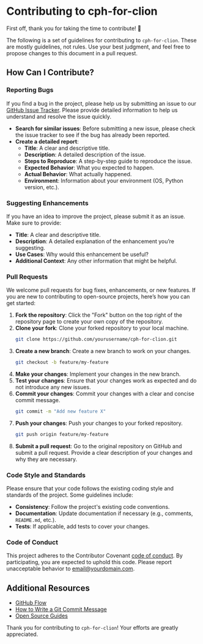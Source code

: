 # Contributing to cph-for-clion

First off, thank you for taking the time to contribute! 🎉

The following is a set of guidelines for contributing to `cph-for-clion`. These are mostly guidelines, not rules. Use your best judgment, and feel free to propose changes to this document in a pull request.

## How Can I Contribute?

### Reporting Bugs

If you find a bug in the project, please help us by submitting an issue to our [GitHub Issue Tracker](https://github.com/yourusername/cph-for-clion/issues). Please provide detailed information to help us understand and resolve the issue quickly.

- **Search for similar issues**: Before submitting a new issue, please check the issue tracker to see if the bug has already been reported.
- **Create a detailed report**:
  - **Title**: A clear and descriptive title.
  - **Description**: A detailed description of the issue.
  - **Steps to Reproduce**: A step-by-step guide to reproduce the issue.
  - **Expected Behavior**: What you expected to happen.
  - **Actual Behavior**: What actually happened.
  - **Environment**: Information about your environment (OS, Python version, etc.).

### Suggesting Enhancements

If you have an idea to improve the project, please submit it as an issue. Make sure to provide:

- **Title**: A clear and descriptive title.
- **Description**: A detailed explanation of the enhancement you’re suggesting.
- **Use Cases**: Why would this enhancement be useful?
- **Additional Context**: Any other information that might be helpful.

### Pull Requests

We welcome pull requests for bug fixes, enhancements, or new features. If you are new to contributing to open-source projects, here’s how you can get started:

1. **Fork the repository**: Click the "Fork" button on the top right of the repository page to create your own copy of the repository.
2. **Clone your fork**: Clone your forked repository to your local machine.
   ```bash
   git clone https://github.com/yourusername/cph-for-clion.git
   ```
3. **Create a new branch**: Create a new branch to work on your changes.
   ```bash
   git checkout -b feature/my-feature
   ```
4. **Make your changes**: Implement your changes in the new branch.
5. **Test your changes**: Ensure that your changes work as expected and do not introduce any new issues.
6. **Commit your changes**: Commit your changes with a clear and concise commit message.
   ```bash
   git commit -m "Add new feature X"
   ```
7. **Push your changes**: Push your changes to your forked repository.
   ```bash
   git push origin feature/my-feature
   ```
8. **Submit a pull request**: Go to the original repository on GitHub and submit a pull request. Provide a clear description of your changes and why they are necessary.

### Code Style and Standards

Please ensure that your code follows the existing coding style and standards of the project. Some guidelines include:

- **Consistency**: Follow the project's existing code conventions.
- **Documentation**: Update documentation if necessary (e.g., comments, `README.md`, etc.).
- **Tests**: If applicable, add tests to cover your changes.

### Code of Conduct

This project adheres to the Contributor Covenant [code of conduct](https://www.contributor-covenant.org/version/2/0/code_of_conduct/). By participating, you are expected to uphold this code. Please report unacceptable behavior to [email@yourdomain.com](mailto:email@yourdomain.com).

## Additional Resources

- [GitHub Flow](https://guides.github.com/introduction/flow/index.html)
- [How to Write a Git Commit Message](https://chris.beams.io/posts/git-commit/)
- [Open Source Guides](https://opensource.guide/)

Thank you for contributing to `cph-for-clion`! Your efforts are greatly appreciated.
